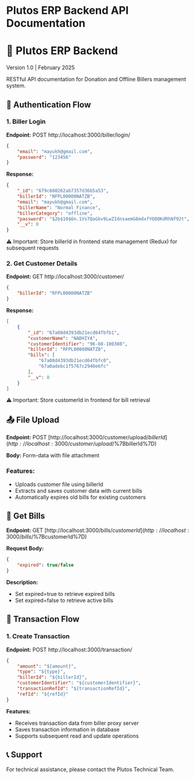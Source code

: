 # Plutos ERP Backend API Documentation

# 🏢 Plutos ERP Backend

Version 1.0 | February 2025

RESTful API documentation for Donation and Offline Billers management system.

## 🔐 Authentication Flow

### 1. Biller Login

**Endpoint:** POST http://localhost:3000/biller/login/

```json
{
    "email": "mayukh@gmail.com",
    "password": "123456"
}
```

**Response:**

```json
{
    "_id": "679c600262ab7357d36b5a53",
    "billerId": "NFPL00000NATZB",
    "email": "mayukh@gmail.com",
    "billerName": "Normal Finance",
    "billerCategory": "offline",
    "password": "$2b$10$6n.1Vs7QaGkv9LwZIdnsaemG6mdxfYO8OKdRhNf92t",
    "__v": 0
}
```

<aside>
⚠️ Important: Store billerId in frontend state management (Redux) for subsequent requests

</aside>

### 2. Get Customer Details

**Endpoint:** GET http://localhost:3000/customer/

```json
{
    "billerId": "RFPL00000NATZB"
}
```

**Response:**

```json
[
    {
        "_id": "67a08d4393db21ecd64fbfb1",
        "customerName": "NADHIYA",
        "customerIdentifier": "96-60-100308",
        "billerId": "RFPL00000NATZB",
        "bills": [
            "67a08d4393db21ecd64fbfc0",
            "67a0adebc1f5767c2940e6fc"
        ],
        "__v": 0
    }
]
```

<aside>
⚠️ Important: Store customerId in frontend for bill retrieval

</aside>

## 📤 File Upload

**Endpoint:** POST [http://localhost:3000/customer/upload/${billerId}](http://localhost:3000/customer/upload/$%7BbillerId%7D)

**Body:** Form-data with file attachment

### Features:

- Uploads customer file using billerId
- Extracts and saves customer data with current bills
- Automatically expires old bills for existing customers

## 📃 Get Bills

**Endpoint:** GET [http://localhost:3000/bills/${customerId}](http://localhost:3000/bills/$%7BcustomerId%7D)

**Request Body:**

```json
{
    "expired": true/false
}
```

**Description:**

- Set expired=true to retrieve expired bills
- Set expired=false to retrieve active bills

## 💱 Transaction Flow

### 1. Create Transaction

**Endpoint:** POST http://localhost:3000/transaction/

```json
{
    "amount": "${amount}",
    "type": "${type}",
    "billerId": "${billerId}",
    "customerIdentifier": "${customerIdentifier}",
    "transactionRefId": "${transactionRefId}",
    "refId": "${refId}"
}
```

**Features:**

- Receives transaction data from biller proxy server
- Saves transaction information in database
- Supports subsequent read and update operations

## 📞 Support

For technical assistance, please contact the Plutos Technical Team.

